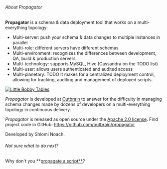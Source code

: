 ###### About Propagator

**Propagator** is a schema & data deployment tool that works on a multi-everything topology: 

  * Multi-server: push your schema & data changes to multiple instances in parallel
  * Multi-role: different servers have different schemas
  * Multi-environment: recognizes the differences between development, QA, build & production servers
  * Multi-technology: supports MySQL, Hive (Cassandra on the TODO list)
  * Multi-user: allows users authenticated and audited access
  * Multi-planetary: TODO
It makes for a centralized deployment control, allowing for tracking, auditing
and management of deployed scripts.

[ ![Little Bobby Tables](http://imgs.xkcd.com/comics/exploits_of_a_mom.png)
](http://xkcd.com/327/)

_Propagator_ is developed at [Outbrain](http://www.outbrain.com) to answer for
the difficulty in managing schema changes made by dozens of developers on a
multi-everything topology in continuous delivery.

_Propagator_ is released as open source under the [Apache 2.0
license](http://www.apache.org/licenses/LICENSE-2.0). Find project code in
GitHub: <https://github.com/outbrain/propagator>

Developed by Shlomi Noach.

###### Not sure what to do next?

Why don't you **[propagate a script**](index.php?action=input_script)?


